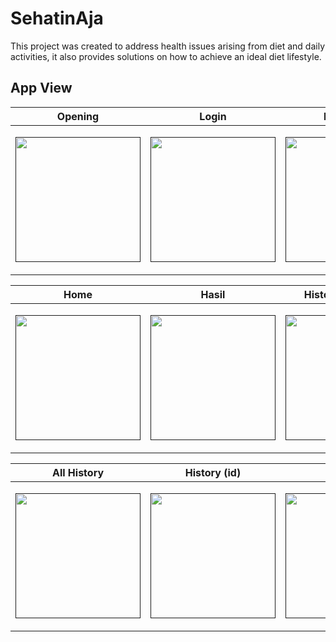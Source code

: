 
# SehatinAja

This project was created to address health issues arising from diet and daily activities, it also provides solutions on how to achieve an ideal diet lifestyle.


## App View

<table  align="center">
        <thead>
            <tr>
                <th>Opening</th>
                <th>Login</th>
				<th>Registrasi</th>
            </tr>
        </thead>
        <tbody>
            <tr>
                <td><p align="center"><a href="" target="_blank"><img src="https://freeimage.host/i/JAC9yoN" width="200"></a></p></td>
				<td><p align="center"><a href="" target="_blank"><img src="https://photos.app.goo.gl/DrP8iBdCFWVMYnyy6" width="200"></a></p></td>
				<td><p align="center"><a href="" target="_blank"><img src="https://photos.app.goo.gl/FHdcySeTP81mP2uz9" width="200"></a></p></td>
            </tr>
        </tbody>
    </table>


<table  align="center">
        <thead>
            <tr>
                <th>Home</th>
                <th>Hasil</th>
				<th>History (kososng)</th>
            </tr>
        </thead>
        <tbody>
            <tr>
                <td><p align="center"><a href="" target="_blank"><img src="https://photos.app.goo.gl/WLj9e9r9zTAQBc5P7" width="200"></a></p></td>
				<td><p align="center"><a href="" target="_blank"><img src="https://photos.app.goo.gl/vC6hckx3h6Kw4iTU8" width="200"></a></p>
</td>
				<td><p align="center"><a href="" target="_blank"><img src="https://photos.app.goo.gl/aF5hNrDWwEvNA3eU7" width="200"></a></p>
</td>
            </tr>
        </tbody>
    </table>

<table  align="center">
        <thead>
            <tr>
                <th>All History</th>
                <th>History (id)</th>
				<th>Profile</th>
            </tr>
        </thead>
        <tbody>
            <tr>
                <td><p align="center"><a href="" target="_blank"><img src="https://photos.app.goo.gl/1DcfYKwh9Caeziaj7" width="200"></a></p></td>
				<td><p align="center"><a href="" target="_blank"><img src="https://photos.app.goo.gl/FthR6KJuQa4Q21wC8" width="200"></a></p>
</td>
				<td><p align="center"><a href="" target="_blank"><img src="https://photos.app.goo.gl/Qz7ZfuzeUaYkdVNU9" width="200"></a></p>
</td>
            </tr>
        </tbody>
    </table>
<br/>
